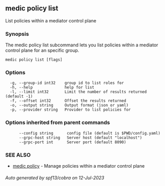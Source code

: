 ## medic policy list

List policies within a mediator control plane

### Synopsis

The medic policy list subcommand lets you list policies within a
mediator control plane for an specific group.

```
medic policy list [flags]
```

### Options

```
  -g, --group-id int32    group id to list roles for
  -h, --help              help for list
  -l, --limit int32       Limit the number of results returned (default -1)
  -f, --offset int32      Offset the results returned
  -o, --output string     Output format (json or yaml)
  -p, --provider string   Provider to list policies for
```

### Options inherited from parent commands

```
      --config string      config file (default is $PWD/config.yaml)
      --grpc-host string   Server host (default "localhost")
      --grpc-port int      Server port (default 8090)
```

### SEE ALSO

* [medic policy](medic_policy.md)	 - Manage policies within a mediator control plane

###### Auto generated by spf13/cobra on 12-Jul-2023

